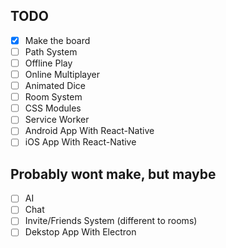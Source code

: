 ## TODO
- [x] Make the board
- [ ] Path System
- [ ] Offline Play
- [ ] Online Multiplayer
- [ ] Animated Dice
- [ ] Room System
- [ ] CSS Modules
- [ ] Service Worker
- [ ] Android App With React-Native
- [ ] iOS App With React-Native

## Probably wont make, but maybe
- [ ] AI
- [ ] Chat
- [ ] Invite/Friends System (different to rooms)
- [ ] Dekstop App With Electron
